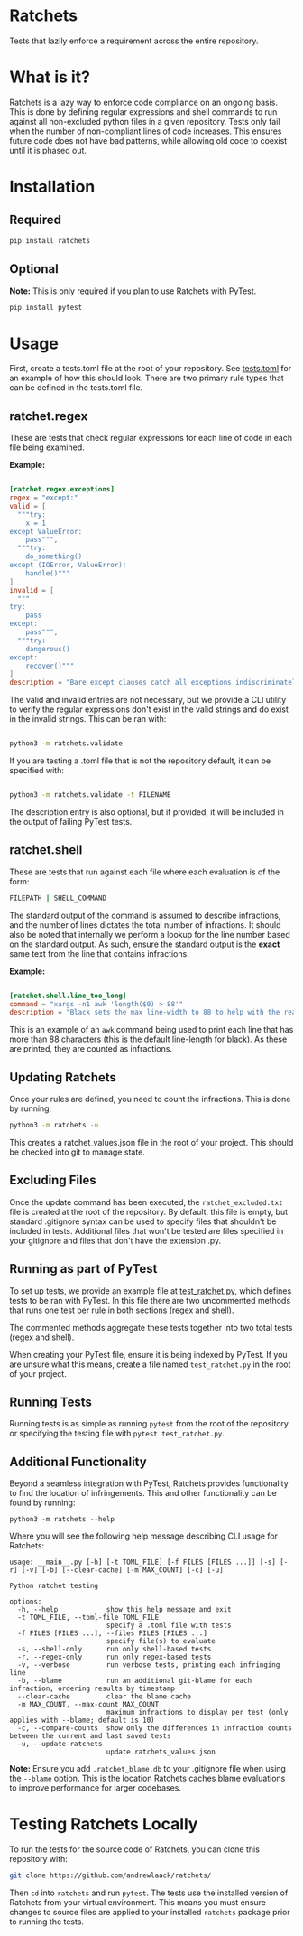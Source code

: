 # Ratchets

Tests that lazily enforce a requirement across the entire repository.

# What is it?

Ratchets is a lazy way to enforce code compliance on an ongoing basis. This is done by defining regular expressions and shell commands to run against all non-excluded python files in a given repository. Tests only fail when the number of non-compliant lines of code increases. This ensures future code does not have bad patterns, while allowing old code to coexist until it is phased out. 

# Installation

## Required

```bash
pip install ratchets
```

## Optional

**Note:** This is only required if you plan to use Ratchets with PyTest.

```bash
pip install pytest
```

# Usage

First, create a tests.toml file at the root of your repository. See [tests.toml](https://github.com/andrewlaack/ratchets/blob/main/tests.toml) for an example of how this should look. There are two primary rule types that can be defined in the tests.toml file. 

## ratchet.regex

These are tests that check regular expressions for each line of code in each file being examined.

**Example:**

```toml

[ratchet.regex.exceptions]
regex = "except:"
valid = [
  """try:
    x = 1
except ValueError:
    pass""",
  """try:
    do_something()
except (IOError, ValueError):
    handle()"""
]
invalid = [
  """
try:
    pass
except:
    pass""",
  """try:
    dangerous()
except:
    recover()"""
]
description = "Bare except clauses catch all exceptions indiscriminately. This can hide bugs and important exceptions. To mitigate this, explicitly state the exception types that will be handled in the except clause."

```

The valid and invalid entries are not necessary, but we provide a CLI utility to verify the regular expressions don't exist in the valid strings and do exist in the invalid strings. This can be ran with:

```bash

python3 -m ratchets.validate

```

If you are testing a .toml file that is not the repository default, it can be specified with:

```bash

python3 -m ratchets.validate -t FILENAME

```

The description entry is also optional, but if provided, it will be included in the output of failing PyTest tests.

## ratchet.shell

These are tests that run against each file where each evaluation is of the form:

```bash
FILEPATH | SHELL_COMMAND

```

The standard output of the command is assumed to describe infractions, and the number of lines dictates the total number of infractions. It should also be noted that internally we perform a lookup for the line number based on the standard output. As such, ensure the standard output is the **exact** same text from the line that contains infractions.

**Example:**

```toml

[ratchet.shell.line_too_long]
command = "xargs -n1 awk 'length($0) > 88'"
description = "Black sets the max line-width to 88 to help with the readability of code. Ensure all lines have <89 characters. You can run 'black FILENAME' to fix this issue."

```

This is an example of an `awk` command being used to print each line that has more than 88 characters (this is the default line-length for [black](https://github.com/psf/black)). As these are printed, they are counted as infractions.

## Updating Ratchets

Once your rules are defined, you need to count the infractions. This is done by running:

```bash
python3 -m ratchets -u
```

This creates a ratchet_values.json file in the root of your project. This should be checked into git to manage state.

## Excluding Files

Once the update command has been executed, the `ratchet_excluded.txt` file is created at the root of the repository. By default, this file is empty, but standard .gitignore syntax can be used to specify files that shouldn't be included in tests. Additional files that won't be tested are files specified in your gitignore and files that don't have the extension .py.

## Running as part of PyTest

To set up tests, we provide an example file at [test_ratchet.py](https://github.com/andrewlaack/ratchets/blob/main/tests/test_files/test_ratchet.py), which defines tests to be ran with PyTest. In this file there are two uncommented methods that runs one test per rule in both sections (regex and shell).

The commented methods aggregate these tests together into two total tests (regex and shell).

When creating your PyTest file, ensure it is being indexed by PyTest. If you are unsure what this means, create a file named `test_ratchet.py` in the root of your project.

## Running Tests

Running tests is as simple as running ```pytest``` from the root of the repository or specifying the testing file with ```pytest test_ratchet.py```.

## Additional Functionality

Beyond a seamless integration with PyTest, Ratchets provides functionality to find the location of infringements. This and other functionality can be found by running:

```
python3 -m ratchets --help
```

Where you will see the following help message describing CLI usage for Ratchets:

```
usage: __main__.py [-h] [-t TOML_FILE] [-f FILES [FILES ...]] [-s] [-r] [-v] [-b] [--clear-cache] [-m MAX_COUNT] [-c] [-u]

Python ratchet testing

options:
  -h, --help            show this help message and exit
  -t TOML_FILE, --toml-file TOML_FILE
                        specify a .toml file with tests
  -f FILES [FILES ...], --files FILES [FILES ...]
                        specify file(s) to evaluate
  -s, --shell-only      run only shell-based tests
  -r, --regex-only      run only regex-based tests
  -v, --verbose         run verbose tests, printing each infringing line
  -b, --blame           run an additional git-blame for each infraction, ordering results by timestamp
  --clear-cache         clear the blame cache
  -m MAX_COUNT, --max-count MAX_COUNT
                        maximum infractions to display per test (only applies with --blame; default is 10)
  -c, --compare-counts  show only the differences in infraction counts between the current and last saved tests
  -u, --update-ratchets
                        update ratchets_values.json
```

**Note:** Ensure you add `.ratchet_blame.db` to your .gitignore file when using the `--blame` option. This is the location Ratchets caches blame evaluations to improve performance for larger codebases.
 
# Testing Ratchets Locally

To run the tests for the source code of Ratchets, you can clone this repository with:

```bash
git clone https://github.com/andrewlaack/ratchets/
```

Then `cd` into `ratchets` and run `pytest`. The tests use the installed version of Ratchets from your virtual environment. This means you must ensure changes to source files are applied to your installed `ratchets` package prior to running the tests.
